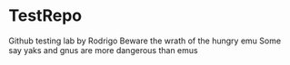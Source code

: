 # TestRepo
Github testing lab by Rodrigo
Beware the wrath of the hungry emu
Some say yaks and gnus are more dangerous than emus
